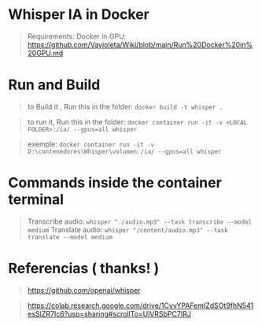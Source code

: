 # Whisper IA in Docker
> Requirements:
> Docker in GPU: https://github.com/Vayioleta/Wiki/blob/main/Run%20Docker%20in%20GPU.md

# Run and Build
> to Build it , Run this in the folder:
`docker build -t whisper .`

> to run it, Run this in the folder:
`docker container run -it -v <LOCAL FOLDER>:/ia/ --gpus=all whisper`

> exemple:
`docker container run -it -v D:\contenedores\Whisper\volumen:/ia/ --gpus=all whisper`


# Commands inside the container terminal
> Transcribe audio:
`whisper "./audio.mp3" --task transcribe --model medium`
> Translate audio:
`whisper "/content/audio.mp3" --task translate --model medium`

# Referencias ( thanks! )
> https://github.com/openai/whisper

> https://colab.research.google.com/drive/1CvvYPAFemIZdSOt9fhN541esSlZR7Ic6?usp=sharing#scrollTo=UlVRSbPC7IRJ
